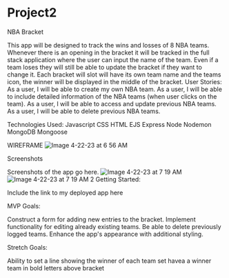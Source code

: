 # Project2
NBA Bracket

This app will be designed to track the wins and losses of 8 NBA teams. Whenever there is an opening in the bracket it will be tracked in the full stack application where the user can input the name of the team. Even if a team loses they will still be able to update the bracket if they want to change it. Each bracket will slot will have its own team name and the teams icon, the winner will be displayed in the middle of the bracket.
User Stories:
As a user, I will be able to create my own NBA team.
As a user, I will be able to include detailed information of the NBA teams (when user clicks on the team).
As a user, I will be able to access and update previous NBA teams.
As a user, I will be able to delete previous NBA teams.

Technologies Used:
Javascript
CSS
HTML
EJS
Express
Node
Nodemon
MongoDB
Mongoose

WIREFRAME
![Image 4-22-23 at 6 56 AM](https://user-images.githubusercontent.com/122856513/233784647-c3ad7af6-17ec-41d5-ab82-91f244754877.JPEG)

Screenshots

Screenshots of the app go here.
![Image 4-22-23 at 7 19 AM](https://user-images.githubusercontent.com/122856513/233784639-b56a5516-8f34-4ca0-9c70-b1f6b1fcd4ce.JPG)
![Image 4-22-23 at 7 19 AM 2](https://user-images.githubusercontent.com/122856513/233784590-36a25ee9-a120-4737-b611-5595aee20eb7.JPG)
Getting Started:

Include the link to my deployed app here 

MVP Goals:

Construct a form for adding new entries to the bracket.
Implement functionality for editing already existing teams.
Be able to delete previously logged teams.
Enhance the app's appearance with additional styling.

Stretch Goals:

Ability to set a line showing the winner of each team set
havea a winner team in bold letters above bracket